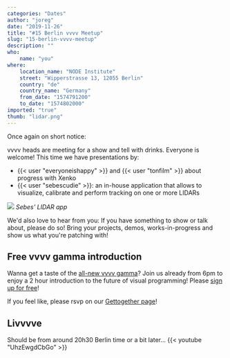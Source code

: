 ```yaml
---
categories: "Dates"
author: "joreg"
date: "2019-11-26"
title: "#15 Berlin vvvv Meetup"
slug: "15-berlin-vvvv-meetup"
description: ""
who: 
    name: "you"
where: 
    location_name: "NODE Institute"
    street: "Wipperstrasse 13, 12055 Berlin"
    country: "de"
    country_name: "Germany"
    from_date: "1574791200"
    to_date: "1574802000"
imported: "true"
thumb: "lidar.png"
---
```



Once again on short notice:

vvvv heads are meeting for a show and tell with drinks. Everyone is welcome! This time we have presentations by:

* {{< user "everyoneishappy" >}} and {{< user "tonfilm" >}} about progress with Xenko
* {{< user "sebescudie" >}}: an in-house application that allows to visualize, calibrate and perform tracking on one or more LIDARs

![](lidar.png) 
*Sebes' LIDAR app*

We'd also love to hear from you: If you have something to show or talk about, please do so! Bring your projects, demos, works-in-progress and show us what you're patching with!

## Free vvvv gamma introduction
Wanna get a taste of the [all-new vvvv gamma](/blog/2019/vvvv-gamma-2019.1-preview)? Join us already from 6pm to enjoy a 2 hour introduction to the future of visual programming! Please [sign up for free](https://nodeforum.org/announcements/series-of-free-2h-introduction-workshop-to-vvvv-gamma/)!

If you feel like, please rsvp on our [Gettogether page](https://gettogether.community/events/2908/vvvv-berlin-meetup-15/)!

## Livvvve
Should be from around 20h30 Berlin time or a bit later...
{{< youtube "UhzEwgdCbGo" >}}